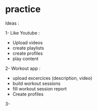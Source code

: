 # practice

Ideas : 

1- Like Youtube : 
  - Upload videos
  - create playlists 
  - create profiles
  - play content

2- Workout app : 
  - upload excercices (description, video)
  - build workout sessions
  - fill workout session report 
  - Create profiles

3- 
